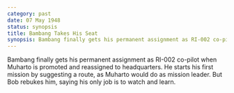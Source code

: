 ```yaml
---
category: past
date: 07 May 1948
status: synopsis
title: Bambang Takes His Seat
synopsis: Bambang finally gets his permanent assignment as RI-002 co-pilot when Muharto is promoted and reassigned to headquarters.
---
```


Bambang finally gets his permanent assignment as
RI-002 co-pilot when Muharto is promoted and reassigned to headquarters.
He starts his first mission by suggesting a route, as Muharto would do
as mission leader. But Bob rebukes him, saying his only job is to watch
and learn.
